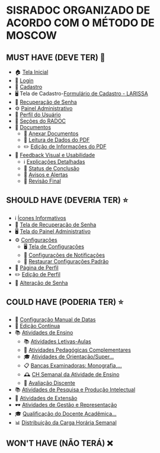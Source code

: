 # SISRADOC ORGANIZADO DE ACORDO COM O MÉTODO DE MOSCOW

## MUST HAVE (DEVE TER) 🚀 

- 🏠 [Tela Inicial](#)
- 🔐 [Login](#)
- 📝 [Cadastro](#)
- 🖥️ Tela de Cadastro-[Formulário de Cadastro - LARISSA](https://5d3adaf1-ffc1-4cfb-b1e0-7a1e475c3bba-00-39igtdddxl5t2.riker.replit.dev/assets/pages/cadastro.html)
- 🔑 [Recuperação de Senha](#)
- ⚙️ [Painel Administrativo](#)
- 👤 [Perfil do Usuário](#)
- 📑 [Seções do RADOC](#)
- 📄 [Documentos](#)
  - 📎 [Anexar Documentos](#)
  - 📖 [Leitura de Dados do PDF](#)
  - ✏️ [Edição de Informações do PDF](#)
- 🚀 [Feedback Visual e Usabilidade](#)
  - ℹ️ [Explicações Detalhadas](#)
  - 🔄 [Status de Conclusão](#)
  - 🚨 [Avisos e Alertas](#)
  - 📝 [Revisão Final](#)

## SHOULD HAVE (DEVERIA TER) ⭐

- ℹ️ [Ícones Informativos](#)
- 🔑 [Tela de Recuperação de Senha](#)
- 🖥️ [Tela do Painel Administrativo](#)
- ⚙️ [Configurações](#)
  - 🖥️ [Tela de Configurações](#)
  - 🔔 [Configurações de Notificações](#)
  - 🔄 [Restaurar Configurações Padrão](#)
- 👤 [Página de Perfil](#)
- ✏️ [Edição de Perfil](#)
- 🔐 [Alteração de Senha](#)

## COULD HAVE (PODERIA TER) ⭐

- 📅 [Configuração Manual de Datas](#)
- 🔄 [Edição Contínua](#)
- 📚 [Atividades de Ensino](#)
  - 📚 [Atividades Letivas-Aulas](#)
  - 📘 [Atividades Pedagógicas Complementares](#)
  - 🎓 [Atividades de Orientação/Super...](#)
  - 📋 [Bancas Examinadoras: Monografia,...](#)
  - 🕰️ [CH Semanal da Atividade de Ensino](#)
  - 📝 [Avaliação Discente](#)
- 📚 [Atividades de Pesquisa e Produção Intelectual](#)
- 🚀 [Atividades de Extensão](#)
- 🕶️ [Atividades de Gestão e Representação](#)
- 🎓 [Qualificação do Docente Acadêmica...](#)
- 📊 [Distribuição da Carga Horária Semanal](#)

## WON'T HAVE (NÃO TERÁ) ❌


